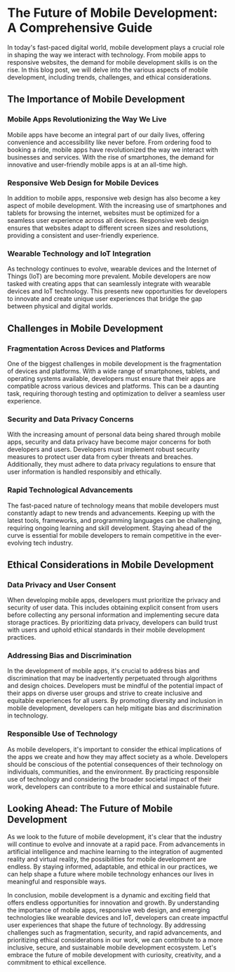 # The Future of Mobile Development: A Comprehensive Guide

In today's fast-paced digital world, mobile development plays a crucial role in shaping the way we interact with technology. From mobile apps to responsive websites, the demand for mobile development skills is on the rise. In this blog post, we will delve into the various aspects of mobile development, including trends, challenges, and ethical considerations.

## The Importance of Mobile Development

### Mobile Apps Revolutionizing the Way We Live

Mobile apps have become an integral part of our daily lives, offering convenience and accessibility like never before. From ordering food to booking a ride, mobile apps have revolutionized the way we interact with businesses and services. With the rise of smartphones, the demand for innovative and user-friendly mobile apps is at an all-time high.

### Responsive Web Design for Mobile Devices

In addition to mobile apps, responsive web design has also become a key aspect of mobile development. With the increasing use of smartphones and tablets for browsing the internet, websites must be optimized for a seamless user experience across all devices. Responsive web design ensures that websites adapt to different screen sizes and resolutions, providing a consistent and user-friendly experience.

### Wearable Technology and IoT Integration

As technology continues to evolve, wearable devices and the Internet of Things (IoT) are becoming more prevalent. Mobile developers are now tasked with creating apps that can seamlessly integrate with wearable devices and IoT technology. This presents new opportunities for developers to innovate and create unique user experiences that bridge the gap between physical and digital worlds.

## Challenges in Mobile Development

### Fragmentation Across Devices and Platforms

One of the biggest challenges in mobile development is the fragmentation of devices and platforms. With a wide range of smartphones, tablets, and operating systems available, developers must ensure that their apps are compatible across various devices and platforms. This can be a daunting task, requiring thorough testing and optimization to deliver a seamless user experience.

### Security and Data Privacy Concerns

With the increasing amount of personal data being shared through mobile apps, security and data privacy have become major concerns for both developers and users. Developers must implement robust security measures to protect user data from cyber threats and breaches. Additionally, they must adhere to data privacy regulations to ensure that user information is handled responsibly and ethically.

### Rapid Technological Advancements

The fast-paced nature of technology means that mobile developers must constantly adapt to new trends and advancements. Keeping up with the latest tools, frameworks, and programming languages can be challenging, requiring ongoing learning and skill development. Staying ahead of the curve is essential for mobile developers to remain competitive in the ever-evolving tech industry.

## Ethical Considerations in Mobile Development

### Data Privacy and User Consent

When developing mobile apps, developers must prioritize the privacy and security of user data. This includes obtaining explicit consent from users before collecting any personal information and implementing secure data storage practices. By prioritizing data privacy, developers can build trust with users and uphold ethical standards in their mobile development practices.

### Addressing Bias and Discrimination

In the development of mobile apps, it's crucial to address bias and discrimination that may be inadvertently perpetuated through algorithms and design choices. Developers must be mindful of the potential impact of their apps on diverse user groups and strive to create inclusive and equitable experiences for all users. By promoting diversity and inclusion in mobile development, developers can help mitigate bias and discrimination in technology.

### Responsible Use of Technology

As mobile developers, it's important to consider the ethical implications of the apps we create and how they may affect society as a whole. Developers should be conscious of the potential consequences of their technology on individuals, communities, and the environment. By practicing responsible use of technology and considering the broader societal impact of their work, developers can contribute to a more ethical and sustainable future.

## Looking Ahead: The Future of Mobile Development

As we look to the future of mobile development, it's clear that the industry will continue to evolve and innovate at a rapid pace. From advancements in artificial intelligence and machine learning to the integration of augmented reality and virtual reality, the possibilities for mobile development are endless. By staying informed, adaptable, and ethical in our practices, we can help shape a future where mobile technology enhances our lives in meaningful and responsible ways.

In conclusion, mobile development is a dynamic and exciting field that offers endless opportunities for innovation and growth. By understanding the importance of mobile apps, responsive web design, and emerging technologies like wearable devices and IoT, developers can create impactful user experiences that shape the future of technology. By addressing challenges such as fragmentation, security, and rapid advancements, and prioritizing ethical considerations in our work, we can contribute to a more inclusive, secure, and sustainable mobile development ecosystem. Let's embrace the future of mobile development with curiosity, creativity, and a commitment to ethical excellence.